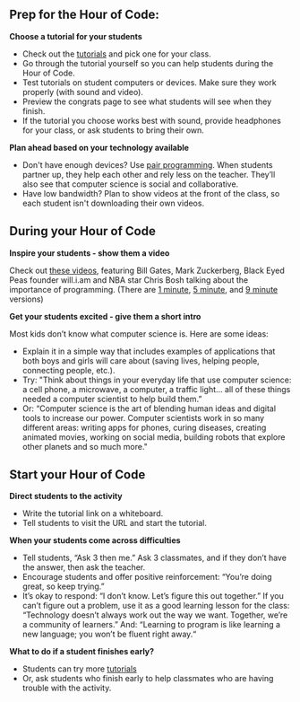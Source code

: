 ## Prep for the Hour of Code:

**Choose a tutorial for your students**

- Check out the [tutorials](/learn) and pick one for your class. 
- Go through the tutorial yourself so you can help students during the Hour of Code.
- Test tutorials on student computers or devices. Make sure they work properly (with sound and video).
- Preview the congrats page to see what students will see when they finish. 
- If the tutorial you choose works best with sound, provide headphones for your class, or ask students to bring their own.

**Plan ahead based on your technology available**

- Don't have enough devices? Use [pair programming](http://www.ncwit.org/resources/pair-programming-box-power-collaborative-learning). When students partner up, they help each other and rely less on the teacher. They’ll also see that computer science is social and collaborative.
- Have low bandwidth? Plan to show videos at the front of the class, so each student isn't downloading their own videos.

## During your Hour of Code

**Inspire your students - show them a video**

Check out [these videos](http://youtube.com/codeorg), featuring Bill Gates, Mark Zuckerberg, Black Eyed Peas founder will.i.am and NBA star Chris Bosh talking about the importance of programming.
(There are [1 minute](https://www.youtube.com/watch?v=qYZF6oIZtfc), [5 minute](https://www.youtube.com/watch?v=nKIu9yen5nc), and [9 minute](https://www.youtube.com/watch?v=dU1xS07N-FA) versions)

**Get your students excited - give them a short intro**

Most kids don’t know what computer science is. Here are some ideas:

- Explain it in a simple way that includes examples of applications that both boys and girls will care about (saving lives, helping people, connecting people, etc.).
- Try: "Think about things in your everyday life that use computer science: a cell phone, a microwave, a computer, a traffic light… all of these things needed a computer scientist to help build them.”
- Or: “Computer science is the art of blending human ideas and digital tools to increase our power. Computer scientists work in so many different areas: writing apps for phones, curing diseases, creating animated movies, working on social media, building robots that explore other planets and so much more."

## Start your Hour of Code

**Direct students to the activity**

- Write the tutorial link on a whiteboard. 
- Tell students to visit the URL and start the tutorial.

**When your students come across difficulties**

- Tell students, “Ask 3 then me.” Ask 3 classmates, and if they don’t have the answer, then ask the teacher.
- Encourage students and offer positive reinforcement: “You’re doing great, so keep trying.”
- It’s okay to respond: “I don’t know. Let’s figure this out together.” If you can’t figure out a problem, use it as a good learning lesson for the class: “Technology doesn’t always work out the way we want. Together, we’re a community of learners.” And: “Learning to program is like learning a new language; you won’t be fluent right away.“
 

**What to do if a student finishes early?**

- Students can try more [tutorials](/learn/beyond)
- Or, ask students who finish early to help classmates who are having trouble with the activity.
